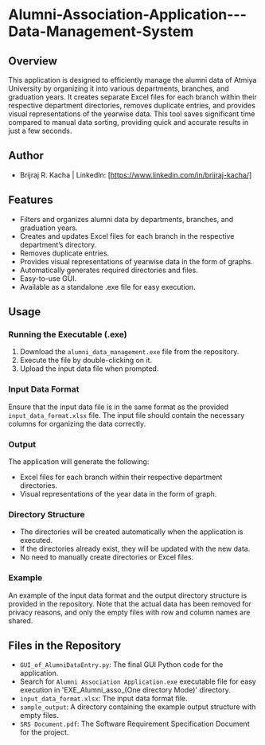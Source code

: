 # Alumni-Association-Application---Data-Management-System

## Overview
This application is designed to efficiently manage the alumni data of Atmiya University by organizing it into various departments, branches, and graduation years. It creates separate Excel files for each branch within their respective department directories, removes duplicate entries, and provides visual representations of the yearwise data. This tool saves significant time compared to manual data sorting, providing quick and accurate results in just a few seconds.

## Author
- Brijraj R. Kacha | LinkedIn: [https://www.linkedin.com/in/brijraj-kacha/]

## Features
- Filters and organizes alumni data by departments, branches, and graduation years.
- Creates and updates Excel files for each branch in the respective department’s directory.
- Removes duplicate entries.
- Provides visual representations of yearwise data in the form of graphs.
- Automatically generates required directories and files.
- Easy-to-use GUI.
- Available as a standalone .exe file for easy execution.

## Usage
### Running the Executable (.exe)
1. Download the `alumni_data_management.exe` file from the repository.
2. Execute the file by double-clicking on it.
3. Upload the input data file when prompted.

### Input Data Format
Ensure that the input data file is in the same format as the provided `input_data_format.xlsx` file. The input file should contain the necessary columns for organizing the data correctly.

### Output
The application will generate the following:
- Excel files for each branch within their respective department directories.
- Visual representations of the year data in the form of graph.

### Directory Structure
- The directories will be created automatically when the application is executed.
- If the directories already exist, they will be updated with the new data.
- No need to manually create directories or Excel files.

### Example
An example of the input data format and the output directory structure is provided in the repository. Note that the actual data has been removed for privacy reasons, and only the empty files with row and column names are shared.

## Files in the Repository
- `GUI_of_AlumniDataEntry.py`: The final GUI Python code for the application.
- Search for `Alumni Association Application.exe` executable file for easy execution in 'EXE_Alumni_asso_(One directory Mode)' directory.
- `input_data_format.xlsx`: The input data format file.
- `sample_output`: A directory containing the example output structure with empty files.
- `SRS Document.pdf`: The Software Requirement Specification Document for the project.

